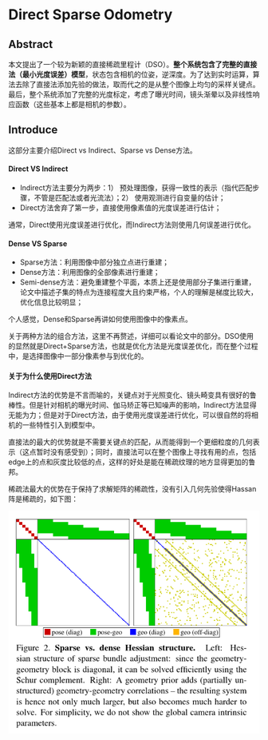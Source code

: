 # Direct Sparse Odometry

## Abstract

本文提出了一个较为新颖的直接稀疏里程计（DSO）。**整个系统包含了完整的直接法（最小光度误差）模型**，状态包含相机的位姿，逆深度。为了达到实时运算，算法去除了直接法添加先验的做法，取而代之的是从整个图像上均匀的采样关键点。最后，整个系统添加了完整的光度标定，考虑了曝光时间，镜头渐晕以及非线性响应函数（这些基本上都是相机的参数）。



## Introduce

这部分主要介绍Direct vs Indirect、Sparse vs Dense方法。

#### Direct VS Indirect

- Indirect方法主要分为两步：1） 预处理图像，获得一致性的表示（指代匹配步骤，不管是匹配法或者光流法）；2） 使用观测进行自变量的估计；
- Direct方法舍弃了第一步，直接使用像素值的光度误差进行估计；

通常，Direct使用光度误差进行优化，而Indirect方法则使用几何误差进行优化。

#### Dense VS Sparse

- Sparse方法：利用图像中部分独立点进行重建；
- Dense方法：利用图像的全部像素进行重建；
- Semi-dense方法：避免重建整个平面，本质上还是使用部分子集进行重建，论文中描述子集的特点为连接程度大且约束严格，个人的理解是梯度比较大，优化信息比较明显；

个人感觉，Dense和Sparse再讲如何使用图像中的像素点。

关于两种方法的组合方法，这里不再赘述，详细可以看论文中的部分。DSO使用的显然就是Direct+Sparse方法，也就是优化方法是光度误差优化，而在整个过程中，是选择图像中一部分像素参与到优化的。



#### 关于为什么使用Direct方法

Indirect方法的优势是不言而喻的，关键点对于光照变化、镜头畸变具有很好的鲁棒性。但是针对相机的曝光时间、伽马矫正等已知噪声的影响，Indirect方法显得无能为力；但是对于Direct方法，由于使用光度误差进行优化，可以很自然的将相机的一些特性引入到模型中。

直接法的最大的优势就是不需要关键点的匹配，从而能得到一个更细粒度的几何表示（这点暂时没有感受到）；同时，直接法可以在整个图像上寻找有用的点，包括edge上的点和灰度比较低的点，这样的好处是能在稀疏纹理的地方显得更加的鲁邦。

稀疏法最大的优势在于保持了求解矩阵的稀疏性，没有引入几何先验使得Hassan阵是稀疏的，如下图：

![](pictures/DSO1.png)





